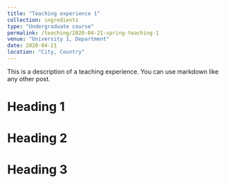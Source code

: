 ```yaml
---
title: "Teaching experience 1"
collection: ingredients 
type: "Undergraduate course"
permalink: /teaching/2020-04-21-spring-teaching-1
venue: "University 1, Department"
date: 2020-04-21
location: "City, Country"
---
```



This is a description of a teaching experience. You can use markdown like any other post.

Heading 1
======

Heading 2
======

Heading 3
======

